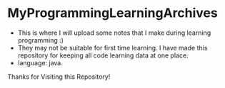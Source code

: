 # MyProgrammingLearningArchives

- This is where I will upload some notes that I make during learning programming :)
- They may not be suitable for first time learning. I have made this repository for keeping all code learning data at one place. 
- language: java.

Thanks for Visiting this Repository!
